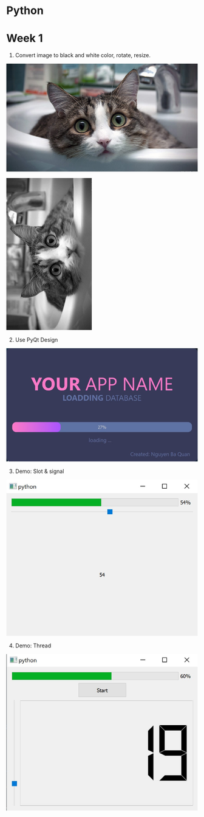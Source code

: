 # Python

# Week 1

1. Convert image to black and white color, rotate, resize.

![Before](Week-1/cat.jpg) 

![After](Week-1/img_after_process.jpg)

2. Use PyQt Design

![Design Splash](Week-1/splash_main.jpg)

3. Demo: Slot & signal

![Slot & signal demo](Week-1/slot_signal.jpg)

4. Demo: Thread

![Thread demo](Week-1/thread.jpg)




